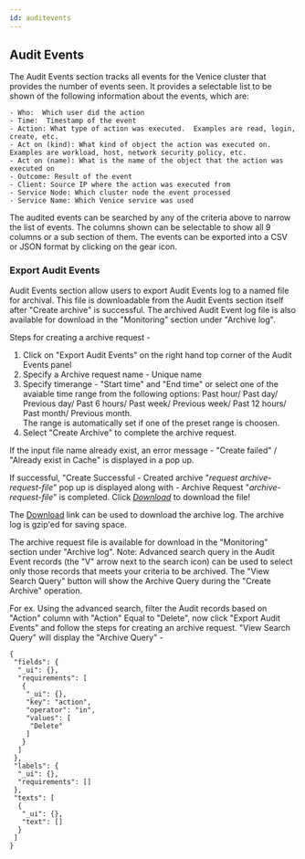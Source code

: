 ```yaml
---
id: auditevents
---
```

## Audit Events

The Audit Events section tracks all events for the Venice cluster that provides the number of events seen.  It provides a selectable list to be shown of the following information about the events, which are:

	- Who:  Which user did the action
	- Time:  Timestamp of the event
	- Action: What type of action was executed.  Examples are read, login, create, etc.
	- Act on (kind): What kind of object the action was executed on. Examples are workload, host, network security policy, etc. 
	- Act on (name): What is the name of the object that the action was executed on
	- Outcome: Result of the event
	- Client: Source IP where the action was executed from
	- Service Node: Which cluster node the event processed
	- Service Name: Which Venice service was used 

The audited events can be searched by any of the criteria above to narrow the list of events.  The columns shown can be selectable to show all 9 columns or a sub section of them.  The events can be exported into a CSV or JSON format by clicking on the gear icon.

### Export Audit Events
Audit Events section allow users to export Audit Events log to a named file for archival. This file is downloadable from the Audit Events section itself after "Create archive" is successful. The archived Audit Event log file is also available for download in the "Monitoring" section under "Archive log".

Steps for creating a archive request -

1. Click on "Export Audit Events" on the right hand top corner of the Audit Events panel
2. Specify a Archive request name - Unique name 
1. Specify timerange - "Start time" and "End time" or select one of the avaiable time range from the following options:
	Past hour/ Past day/ Previous day/ Past 6 hours/ Past week/ Previous week/ Past 12 hours/ Past month/ Previous month.  
	The range is automatically set if one of the preset range is choosen.
1. Select "Create Archive" to complete the archive request.

If the input file name already exist, an error message - "Create failed" / "Already exist in Cache" is displayed in a pop up.

If successful,  "Create Successful - Created archive "*request archive-request-file*" pop up is displayed along with - Archive Request "*archive-request-file*" is completed. Click [_Download_]() to download the file! 

The [Download]() link can be used to download the archive log. The archive log is gzip'ed for saving space.

The archive request file is available for download in the "Monitoring" section under "Archive log".
Note: Advanced search query in the Audit Event records (the "V" arrow next to the search icon) can be used to select only those records that meets your criteria to be archived. The "View Search Query" button will show the Archive Query during the "Create Archive" operation.

For ex. 
Using the advanced search, filter the Audit records based on "Action" column with "Action" Equal to "Delete", now click "Export Audit Events" and follow the steps for creating an archive request.
"View Search Query" will display the "Archive Query" -

	{
	 "fields": {
	  "_ui": {},
	  "requirements": [
	   {
	    "_ui": {},
	    "key": "action",
	    "operator": "in",
	    "values": [
	     "Delete"
	    ]
	   }
	  ]
	 },
	 "labels": {
	  "_ui": {},
	  "requirements": []
	 },
	 "texts": [
	  {
	   "_ui": {},
	   "text": []
	  }
	 ]
	}


